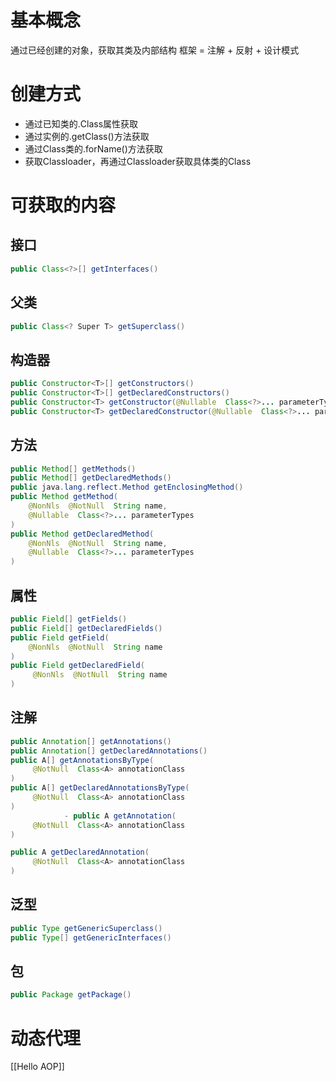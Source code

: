
# 基本概念

通过已经创建的对象，获取其类及内部结构
框架 = 注解 + 反射 + 设计模式

# 创建方式

- 通过已知类的.Class属性获取
- 通过实例的.getClass()方法获取
- 通过Class类的.forName()方法获取
- 获取Classloader，再通过Classloader获取具体类的Class

# 可获取的内容

## 接口

``` Java
public Class<?>[] getInterfaces()
```

## 父类

``` Java
public Class<? Super T> getSuperclass()
```

## 构造器

``` Java
public Constructor<T>[] getConstructors()
public Constructor<T>[] getDeclaredConstructors()
public Constructor<T> getConstructor(@Nullable  Class<?>... parameterTypes)
public Constructor<T> getDeclaredConstructor(@Nullable  Class<?>... parameterTypes)
```

## 方法

``` Java
public Method[] getMethods()
public Method[] getDeclaredMethods()
public java.lang.reflect.Method getEnclosingMethod()
public Method getMethod(     
	@NonNls  @NotNull  String name,
	@Nullable  Class<?>... parameterTypes 
)
public Method getDeclaredMethod(
    @NonNls  @NotNull  String name,
    @Nullable  Class<?>... parameterTypes
)
```

## 属性

``` Java
public Field[] getFields()
public Field[] getDeclaredFields()
public Field getField(
	@NonNls  @NotNull  String name 
)
public Field getDeclaredField(
     @NonNls  @NotNull  String name 
)
```

## 注解

``` Java
public Annotation[] getAnnotations()
public Annotation[] getDeclaredAnnotations()
public A[] getAnnotationsByType(
     @NotNull  Class<A> annotationClass 
)
public A[] getDeclaredAnnotationsByType(
     @NotNull  Class<A> annotationClass 
)
			- public A getAnnotation(
     @NotNull  Class<A> annotationClass 
)

public A getDeclaredAnnotation(
     @NotNull  Class<A> annotationClass 
)
```

## 泛型

``` Java
public Type getGenericSuperclass()
public Type[] getGenericInterfaces()
```

## 包

``` Java
public Package getPackage()
```

# 动态代理

[[Hello AOP]]
